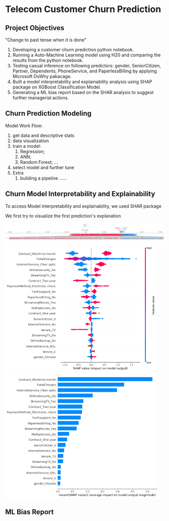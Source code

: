 # Telecom Customer Churn Prediction
## Project Objectives
"Change to past tense when it is done"
1. Developing a customer churn prediction python notebook.
2. Running a Auto-Machine Learning model using H20 and comparing the results from the python notebook.
3. Testing casual inference on following predictors: gender, SeniorCitizen, Partner, Dependents, PhoneService, and PaperlessBilling by applying Microsoft DoWhy pakacage.             
4. Built a model interpretability and explainability analysis using SHAP package on XGBoost Classification Model.
5. Generating a ML bias report based on the SHAR analysis to suggest further managerial actions.

## Churn Prediction Modeling
Model Work Flow:
1. get data and descriptive stats
2. data visualization 
3. train a model:
    1) Regression;
    2) ANN;
    3) Random Forest;
    ...
4. select model and further tune
5. Extra
    1) building a pipeline
    ...... 

## Churn Model Interpretability and Explainability
To access Model interpretability and explainability, we used SHAR package 

We first try to visualize the first prediction's explanation

<img src = "Model-Interpretability-Graph/Interpretability1.png" width = 700>
<img src = "Model-Interpretability-Graph/Interpretability2.png" height = 400>
<img src = "Model-Interpretability-Graph/Interpretability3.png" height = 400>

## ML Bias Report

